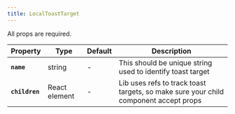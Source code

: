 ```yaml
---
title: LocalToastTarget
---
```


All props are required.

| Property | Type | Default | Description |
|----------|------|---------|-------------|
| **`name`** | string | - | This should be unique string used to identify toast target |
| **`children`** | React element | - | Lib uses refs to track toast targets, so make sure your child component accept props |